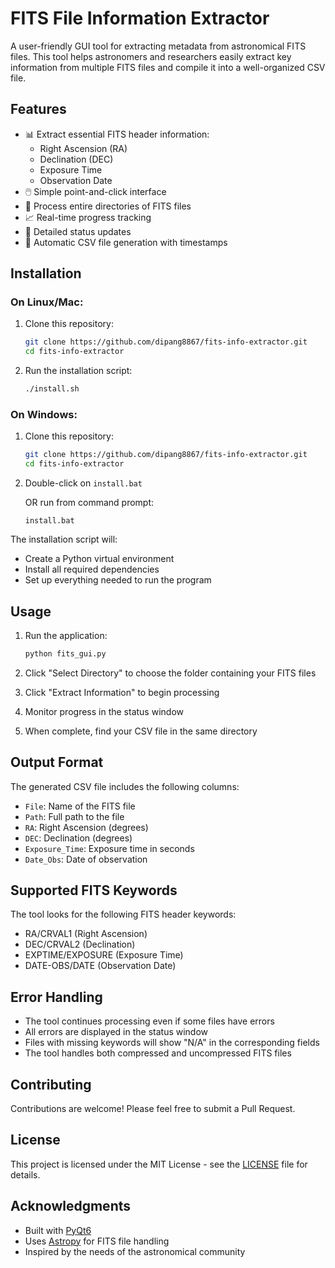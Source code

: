 # FITS File Information Extractor

A user-friendly GUI tool for extracting metadata from astronomical FITS files. This tool helps astronomers and researchers easily extract key information from multiple FITS files and compile it into a well-organized CSV file.

## Features

- 📊 Extract essential FITS header information:
  - Right Ascension (RA)
  - Declination (DEC)
  - Exposure Time
  - Observation Date
- 🖱️ Simple point-and-click interface
- 📁 Process entire directories of FITS files
- 📈 Real-time progress tracking
- 📝 Detailed status updates
- 💾 Automatic CSV file generation with timestamps

## Installation

### On Linux/Mac:
1. Clone this repository:
   ```bash
   git clone https://github.com/dipang8867/fits-info-extractor.git
   cd fits-info-extractor
   ```

2. Run the installation script:
   ```bash
   ./install.sh
   ```

### On Windows:
1. Clone this repository:
   ```bash
   git clone https://github.com/dipang8867/fits-info-extractor.git
   cd fits-info-extractor
   ```

2. Double-click on `install.bat`
   
   OR run from command prompt:
   ```batch
   install.bat
   ```

The installation script will:
- Create a Python virtual environment
- Install all required dependencies
- Set up everything needed to run the program

## Usage

1. Run the application:
   ```bash
   python fits_gui.py
   ```

2. Click "Select Directory" to choose the folder containing your FITS files
3. Click "Extract Information" to begin processing
4. Monitor progress in the status window
5. When complete, find your CSV file in the same directory

## Output Format

The generated CSV file includes the following columns:
- `File`: Name of the FITS file
- `Path`: Full path to the file
- `RA`: Right Ascension (degrees)
- `DEC`: Declination (degrees)
- `Exposure_Time`: Exposure time in seconds
- `Date_Obs`: Date of observation

## Supported FITS Keywords

The tool looks for the following FITS header keywords:
- RA/CRVAL1 (Right Ascension)
- DEC/CRVAL2 (Declination)
- EXPTIME/EXPOSURE (Exposure Time)
- DATE-OBS/DATE (Observation Date)

## Error Handling

- The tool continues processing even if some files have errors
- All errors are displayed in the status window
- Files with missing keywords will show "N/A" in the corresponding fields
- The tool handles both compressed and uncompressed FITS files

## Contributing

Contributions are welcome! Please feel free to submit a Pull Request.

## License

This project is licensed under the MIT License - see the [LICENSE](LICENSE) file for details.

## Acknowledgments

- Built with [PyQt6](https://www.riverbankcomputing.com/software/pyqt/)
- Uses [Astropy](https://www.astropy.org/) for FITS file handling
- Inspired by the needs of the astronomical community
